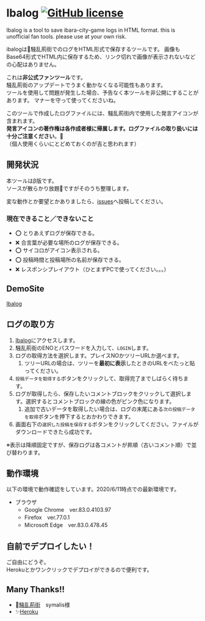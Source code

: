 # Ibalog [![GitHub license](https://img.shields.io/badge/license-MIT-blue.svg)](https://github.com/ntmk-git/ibalog/LICENSE.md) 

Ibalog is a tool to save ibara-city-game logs in HTML format.
this is unofficial fan tools. please use at your own risk.

ibalogは:rose:騒乱荊街でのログをHTML形式で保存するツールです。
画像もBase64形式でHTML内に保存するため、リンク切れで画像が表示されないなどの心配はありません。

これは**非公式ファンツール**です。<br>
騒乱荊街のアップデートでうまく動かなくなる可能性もあります。<br>
ツールを使用して問題が発生した場合、予告なく本ツールを非公開にすることがあります。
マナーを守って使ってくださいね。

このツールで作成したログファイルには、騒乱荊街内で使用した発言アイコンが含まれます。<br>
**発言アイコンの著作権は各作成者様に帰属します。ログファイルの取り扱いには十分ご注意ください**。:bow:<br>
（個人使用くらいにとどめておくのが吉と思われます）

## 開発状況

本ツールはβ版です。<br>
ソースが散らかり放題:poop:ですがそのうち整理します。

変な動作とか要望とかありましたら、[issues](https://github.com/ntmk-git/ibalog/issues)へ投稿してください。

### 現在できること／できないこと

- :o: とりあえずログが保存できる。
- :x: 合言葉が必要な場所のログが保存できる。
- :o: サイコロがアイコン表示される。
- :o: 投稿時間と投稿場所の名前が保存できる。
- :x: レスポンシブレイアウト（ひとまずPCで使ってください。。。）

## DemoSite

[Ibalog](https://ibalog.herokuapp.com/)

## ログの取り方

1. [Ibalog](https://ibalog.herokuapp.com/)にアクセスします。
1. 騒乱荊街のENOとパスワードを入力して、`LOGIN`します。
1. ログの取得方法を選択します。プレイスNOかツリーURLか選べます。
	1. ツリーURLの場合は、ツリーを**最初に表示**したときのURLをべたっと貼ってください。
1. `投稿データを取得する`ボタンをクリックして、取得完了までしばらく待ちます。
1. ログが取得したら、保存したいコメントブロックをクリックして選択します。選択するとコメントブロックの線の色がピンク色になります。
	1. 追加で古いデータを取得したい場合は、ログの末尾にある`次の投稿データを取得`ボタンを押下するとおかわりできます。
1. 画面右下の`選択した投稿を保存する`ボタンをクリックしてください。ファイルがダウンロードできたら成功です。

※表示は降順固定ですが、保存ログは各コメントが昇順（古いコメント順）で並び替わります。

## 動作環境

以下の環境で動作確認をしています。2020/6/11時点での最新環境です。

- ブラウザ
	- Google Chrome　ver.83.0.4103.97
	- Firefox　ver.77.0.1
	- Microsoft Edge　ver.83.0.478.45

## 自前でデプロイしたい！

ご自由にどうぞ。<br>
Herokuとかワンクリックでデプロイができるので便利です。

## Many Thanks!!

- :rose:[騒乱荊街](http://lisge.com/ib)　symalis様
- :sparkles:[Heroku](https://jp.heroku.com/)
